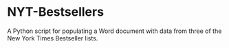 # NYT-Bestsellers
A Python script for populating a Word document with data from three of the New York Times Bestseller lists.
